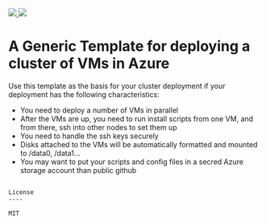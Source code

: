 <a href="https://portal.azure.com/#create/Microsoft.Template/uri/https%3A%2F%2Fraw.githubusercontent.com%2Fliupeirong%2FAzure%2Fmaster%2FAzureClusterDeploy%2Fazuredeploy.json" target="_blank">
    <img src="http://azuredeploy.net/deploybutton.png"/>
</a>
<a href="http://armviz.io/#/?load=https%3A%2F%2Fraw.githubusercontent.com%2Fliupeirong%2FAzure%2Fmaster%2FAzureClusterDeploy%2Fazuredeploy.json" target="_blank">
  <img src="http://armviz.io/visualizebutton.png"/>
</a>

# A Generic Template for deploying a cluster of VMs in Azure

Use this template as the basis for your cluster deployment if your deployment has the following characteristics:
* You need to deploy a number of VMs in parallel
* After the VMs are up, you need to run install scripts from one VM, and from there, ssh into other nodes to set them up
* You need to handle the ssh keys securely
* Disks attached to the VMs will be automatically formatted and mounted to /data0, /data1...
* You may want to put your scripts and config files in a secred Azure storage account than public github

```

License
----

MIT

